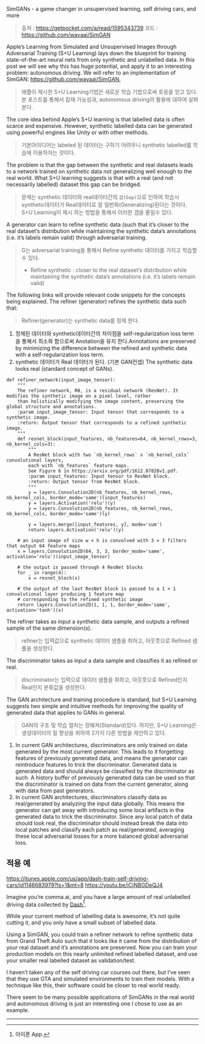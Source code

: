 SimGANs - a game changer in unsupervised learning, self driving cars, and more

> 출처 : https://getpocket.com/a/read/1595343739
> 코드 : https://github.com/wayaai/SimGAN

Apple’s Learning from Simulated and Unsupervised Images through Adversarial Training (S+U Learning) lays down the blueprint for training state-of-the-art neural nets from only synthetic and unlabelled data.
In this post we will see why this has huge potential, and apply it to an interesting problem: autonomous driving. We will refer to an implementation of SimGAN: https://github.com/wayaai/SimGAN,
> 애플이 제시한 S+U Learning기법은 새로운 학습 기법으로써 호응을 얻고 있다. 본 포스트를 통해서 잠재 가능성과, autonomous driving의 활용에 대하여 살펴 본다.

The core idea behind Apple’s S+U learning is that labelled data is often scarce and expensive. However, synthetic labelled data can be generated using powerful engines like Unity or with other methods.
> 기본아이디어는 labeled 된 데이터는 구하기 어려우니 synthetic labelled를 학습에 이용하자는 것이다.

The problem is that the gap between the synthetic and real datasets leads to a network trained on synthetic data not generalizing well enough to the real world. What S+U learning suggests is that with a real (and not necessarily labelled) dataset this gap can be bridged.
> 문제는 synthetic 데이터와 real데이터간의 `갭(Gap)`으로 인하여 학습시 synthetic데이터가 Real데이터로 잘 일반화(Generalizing)된다는 것이다. S+U Learning이 제시 하는 방법을 통해서 이러한 갭을 줄일수 있다.

A generator can learn to refine synthetic data (such that it’s closer to the real dataset’s distribution while maintaining the synthetic data’s annotations (i.e. it’s labels remain valid) through adversarial training.
> G는 adversarial training을 통해서 Refine synthetic 데이터를 가지고 학습할 수 있다.
> * Refine synthetic : closer to the real dataset’s distribution while maintaining the synthetic data’s annotations (i.e. it’s labels remain valid)

The following links will provide relevant code snippets for the concepts being explained. The refiner (generator) refines the synthetic data such that:
> Refiner(generator)는 synthetic data를 정제 한다.
1. 정제된 데이터와 synthetic데이터간의 차이점을 self-regularization loss term을 통해서 최소화 함으로써 Anotation을 유지 한다.Annotations are preserved by minimizing the difference between the refined and synthetic data with a self-regularization loss term.
2. synthetic 데이터가 Real 데이터가 된다. (기본 GAN컨셉) The synthetic data looks real (standard concept of GANs).
```
def refiner_network(input_image_tensor):
    """
    The refiner network, Rθ, is a residual network (ResNet). It modifies the synthetic image on a pixel level, rather
    than holistically modifying the image content, preserving the global structure and annotations.
    :param input_image_tensor: Input tensor that corresponds to a synthetic image.
    :return: Output tensor that corresponds to a refined synthetic image.
    """
    def resnet_block(input_features, nb_features=64, nb_kernel_rows=3, nb_kernel_cols=3):
        """
        A ResNet block with two `nb_kernel_rows` x `nb_kernel_cols` convolutional layers,
        each with `nb_features` feature maps.
        See Figure 6 in https://arxiv.org/pdf/1612.07828v1.pdf.
        :param input_features: Input tensor to ResNet block.
        :return: Output tensor from ResNet block.
        """
        y = layers.Convolution2D(nb_features, nb_kernel_rows, nb_kernel_cols, border_mode='same')(input_features)
        y = layers.Activation('relu')(y)
        y = layers.Convolution2D(nb_features, nb_kernel_rows, nb_kernel_cols, border_mode='same')(y)

        y = layers.merge([input_features, y], mode='sum')
        return layers.Activation('relu')(y)

    # an input image of size w × h is convolved with 3 × 3 filters that output 64 feature maps
    x = layers.Convolution2D(64, 3, 3, border_mode='same', activation='relu')(input_image_tensor)

    # the output is passed through 4 ResNet blocks
    for _ in range(4):
        x = resnet_block(x)

    # the output of the last ResNet block is passed to a 1 × 1 convolutional layer producing 1 feature map
    # corresponding to the refined synthetic image
    return layers.Convolution2D(1, 1, 1, border_mode='same', activation='tanh')(x)

```

The refiner takes as input a synthetic data sample, and outputs a refined sample of the same dimension(s).
> refiner는 입력값으로 synthetic 데이터 샘플을 취하고, 아웃풋으로 Refined 샘풀을 생성한다.

The discriminator takes as input a data sample and classifies it as refined or real.
> discriminator는 입력으로 데이터 샘플을 취하고, 아웃풋으로 Refined인지 Real인지 분류값을 생성한다.

The GAN architecture and training procedure is standard, but S+U Learning suggests two simple and intuitive methods for improving the quality of generated data that applies to GANs in general.
> GAN의 구조 및 학습 절차는 정해져(Standard)있다. 하지만, S+U Learning은 생성데이터의 질 향상을 위하여 2가지 다른 방법을 제안하고 있다.
1. In current GAN architectures, discriminators are only trained on data generated by the most current generator. This leads to it forgetting features of previously generated data, and means the generator can reintroduce features to trick the discriminator. Generated data is generated data and should always be classified by the discriminator as such. A history buffer of previously generated data can be used so that the discriminator is trained on data from the current generator, along with data from past generators.
2. In current GAN architectures, discriminators classify data as real/generated by analyzing the input data globally. This means the generator can get away with introducing some local artifacts in the generated data to trick the discriminator. Since any local patch of data should look real, the discriminator should instead break the data into local patches and classify each patch as real/generated, averaging these local adversarial losses for a more balanced global adversarial loss.


## 적용 예

https://itunes.apple.com/us/app/dash-train-self-driving-cars/id1146683979?ls=1&mt=8
https://youtu.be/iCjNBGDeQJ4

Imagine you’re comma.ai, and you have a large amount of real unlabelled driving data collected by [Dash](https://itunes.apple.com/us/app/dash-train-self-driving-cars/id1146683979?ls=1&mt=8)[^1].

While your current method of labelling data is awesome, it’s not quite cutting it, and you only have a small subset of labelled data.

Using a SimGAN, you could train a refiner network to refine synthetic data from Grand Theft Auto such that it looks like it came from the distribution of your real dataset and it’s annotations are preserved. Now you can train your production models on this nearly unlimited refined labelled dataset, and use your smaller real labelled dataset as validation/test.

I haven’t taken any of the self driving car courses out there, but I’ve seen that they use GTA and simulated environments to train their models. With a technique like this, their software could be closer to real world ready.

There seem to be many possible applications of SimGANs in the real world and autonomous driving is just an interesting one I chose to use as an example.

---
[^1]: 아이폰 App.
